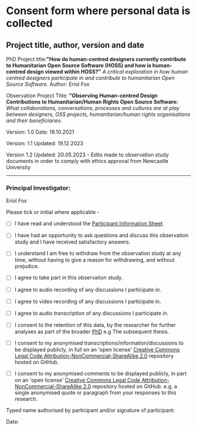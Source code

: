 # Consent form where personal data is collected


## Project title, author, version and date

PhD Project title:**"How do human-centred designers currently contribute to Humanitarian Open Source Software (HOSS) and how is human-centred design viewed within HOSS?”** _A critical exploration in how human centred designers participate in and contribute to humanitarian Open Source Software._
Author: Eriol Fox

Observation Project Title: **"Observing Human-centred Design Contributions to Humanitarian/Human Rights Open Source Software:** _What collaborations, conversations, processes and cultures are at play between designers, OSS projects, humanitarian/human rights organisations and their beneficiaries._ 

Version: 1.0
Date: 18.10.2021

Version: 1.1
Updated: 19.12.2023

Version 1.2
Updated: 20.05.2023 - Edits made to observation study documents in order to comply with ethics approval from Newcastle University

---

### Principal Investigator: 
Eriol Fox

Please tick or initial where applicable - 

- [ ] I have read and understood the [Participant Information Sheet](https://github.com/Erioldoesdesign/Design_HOSS_PhD/blob/main/hackathon%20observation/observations_participant_info_sheet_v2.md).

- [ ] I have had an opportunity to ask questions and discuss this observation study and I have received satisfactory answers.

- [ ] I understand I am free to withdraw from the observation study at any time, without having to give a reason for withdrawing, and without prejudice.

- [ ] I agree to take part in this observation study.

- [ ] I agree to audio recording of any discussions I participate in.

- [ ] I agree to video recording of any discussions I participate in.

- [ ] I agree to audio transcription of any discussions I participate in.

- [ ] I consent to the retention of this data, by the researcher for further analyses as part of the broader [PhD](https://github.com/Erioldoesdesign/Design_HOSS_PhD) e.g The subsequent thesis.

- [ ] I consent to my anonymised transcriptions/information/discussions to be displayed publicly, in full on an 'open license' [Creative Commons Legal Code Attribution-NonCommercial-ShareAlike 2.0](https://github.com/Erioldoesdesign/Design_HOSS_PhD/blob/main/LICENSE.md) repository hosted on GitHub.

- [ ] I consent to my anonymised comments to be displayed publicly, in part on an 'open license' [Creative Commons Legal Code Attribution-NonCommercial-ShareAlike 2.0](https://github.com/Erioldoesdesign/Design_HOSS_PhD/blob/main/LICENSE.md) repository hosted on GitHub. e.g. a single anonymised quote or paragraph from your responses to this research.


Typed name authorised by participant and/or signature of participant: 



Date: 
